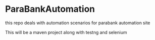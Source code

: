 # ParaBankAutomation
this repo deals with automation scenarios for parabank automation site

This will be a maven project along with testng and selenium
